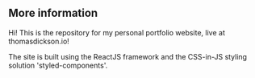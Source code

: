 ## More information

Hi! This is the repository for my personal portfolio website, live at thomasdickson.io!

The site is built using the ReactJS framework and the CSS-in-JS styling solution 'styled-components'.
